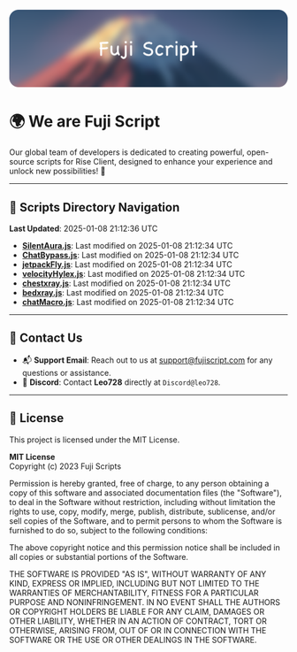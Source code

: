 ![Banner](.github/b.webp)

# 🌍 **We are Fuji Script**

Our global team of developers is dedicated to creating powerful, open-source scripts for Rise Client, designed to enhance your experience and unlock new possibilities! 🌟

---
<!-- SCRIPTS_NAVIGATION_START -->
## 📂 **Scripts Directory Navigation**

**Last Updated**: 2025-01-08 21:12:36 UTC

- **[SilentAura.js](scripts/SilentAura.js)**: Last modified on 2025-01-08 21:12:34 UTC
- **[ChatBypass.js](scripts/ChatBypass.js)**: Last modified on 2025-01-08 21:12:34 UTC
- **[jetpackFly.js](scripts/jetpackFly.js)**: Last modified on 2025-01-08 21:12:34 UTC
- **[velocityHylex.js](scripts/velocityHylex.js)**: Last modified on 2025-01-08 21:12:34 UTC
- **[chestxray.js](scripts/chestxray.js)**: Last modified on 2025-01-08 21:12:34 UTC
- **[bedxray.js](scripts/bedxray.js)**: Last modified on 2025-01-08 21:12:34 UTC
- **[chatMacro.js](scripts/chatMacro.js)**: Last modified on 2025-01-08 21:12:34 UTC

<!-- SCRIPTS_NAVIGATION_END -->

---

## 💬 **Contact Us**  
- 📬 **Support Email**: Reach out to us at [support@fujiscript.com](mailto:support@fujiscript.com) for any questions or assistance.  
- 💬 **Discord**: Contact **Leo728** directly at `Discord@leo728`.

---

## 📜 **License**

This project is licensed under the MIT License.  

**MIT License**  
Copyright (c) 2023 Fuji Scripts  

Permission is hereby granted, free of charge, to any person obtaining a copy of this software and associated documentation files (the "Software"), to deal in the Software without restriction, including without limitation the rights to use, copy, modify, merge, publish, distribute, sublicense, and/or sell copies of the Software, and to permit persons to whom the Software is furnished to do so, subject to the following conditions:  

The above copyright notice and this permission notice shall be included in all copies or substantial portions of the Software.  

THE SOFTWARE IS PROVIDED "AS IS", WITHOUT WARRANTY OF ANY KIND, EXPRESS OR IMPLIED, INCLUDING BUT NOT LIMITED TO THE WARRANTIES OF MERCHANTABILITY, FITNESS FOR A PARTICULAR PURPOSE AND NONINFRINGEMENT. IN NO EVENT SHALL THE AUTHORS OR COPYRIGHT HOLDERS BE LIABLE FOR ANY CLAIM, DAMAGES OR OTHER LIABILITY, WHETHER IN AN ACTION OF CONTRACT, TORT OR OTHERWISE, ARISING FROM, OUT OF OR IN CONNECTION WITH THE SOFTWARE OR THE USE OR OTHER DEALINGS IN THE SOFTWARE.  
